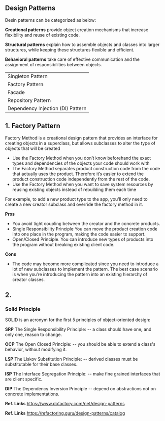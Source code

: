 ## Design Patterns

Desin patterns can be categorized as below:

**Creational patterns** provide object creation mechanisms that increase flexibility and reuse of existing code.

**Structural patterns** explain how to assemble objects and classes into larger structures, while keeping these structures flexible and efficient.

**Behavioral patterns** take care of effective communication and the assignment of responsibilities between objects.


<table>
  <tbody>
  <tr>
    <td>Singleton Pattern</td>
  </tr>
  <tr>
    <td>Factory Pattern</td>
  </tr>
   <tr>
    <td>Facade</td>
  </tr>
  <tr>
    <td>Repository Pattern</td>
  </tr>
    <tr>
    <td>Dependency Injection (DI) Pattern</td>
  </tr>
  </tbody>
</table>

## 1. Factory Pattern
Factory Method is a creational design pattern that provides an interface for creating objects in a superclass, but allows subclasses to alter the type of objects that will be created

<ul>
  <li>
    Use the Factory Method when you don’t know beforehand the exact types and dependencies of the objects your code should work with
  </li>
  <li>
    The Factory Method separates product construction code from the code that actually uses the product. Therefore it’s easier to extend the product construction code independently from the rest of the code.
  </li>
  <li>
     Use the Factory Method when you want to save system resources by reusing existing objects instead of rebuilding them each time
  </li>
</ul>

For example, to add a new product type to the app, you’ll only need to create a new creator subclass and override the factory method in it.

<div>
  
**Pros**
  
  <ul>
    <li>
      You avoid tight coupling between the creator and the concrete products.</li>
    <li>
        Single Responsibility Principle You can move the product creation code into one place in the program, making the code easier to support.
    </li>
    <li>
      Open/Closed Principle</em>. You can introduce new types of products into the program without breaking existing client code.
     </li>
  </ul>
</div>
<div>
  
 **Cons**
   
<ul>
<li>
  The code may become more complicated since you need to introduce a lot of new subclasses to implement the pattern. The best case scenario is when you’re introducing the pattern into an existing hierarchy of creator classes.</li>
</ul>
</div>

## 2. 
 
### Solid Principle 

SOLID is an acronym for the first 5 principles of object-oriented design:

**SRP** The Single Responsibility Principle: -- a class should have one, and only one, reason to change.

**OCP** The Open Closed Principle: -- you should be able to extend a class's behavior, without modifying it.

**LSP** The Liskov Substitution Principle: -- derived classes must be substitutable for their base classes.

**ISP** The Interface Segregation Principle: -- make fine grained interfaces that are client specific.

**DIP** The Dependency Inversion Principle -- depend on abstractions not on concrete implementations.
 
 <div>
  
**Ref. Links** https://www.dofactory.com/net/design-patterns
  
**Ref. Links** https://refactoring.guru/design-patterns/catalog
  </div>

